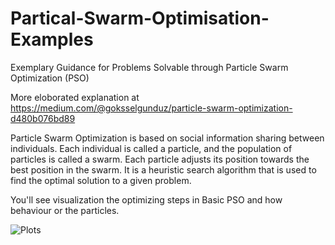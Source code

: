 # Partical-Swarm-Optimisation-Examples
Exemplary Guidance for Problems Solvable through Particle Swarm Optimization (PSO)

More eloborated explanation at
https://medium.com/@goksselgunduz/particle-swarm-optimization-d480b076bd89

Particle Swarm Optimization is based on social information sharing between individuals. 
Each individual is called a particle, and the population of particles is called a swarm. Each particle adjusts its position towards the best position in the swarm.
It is a heuristic search algorithm that is used to find the optimal solution to a given problem.

You'll see visualization the optimizing steps in Basic PSO and how behaviour or the particles.

![Plots](https://github.com/RsGoksel/Partical-Swarm-Optimisation-Examples/assets/80707238/5479bf54-68b8-4994-92fc-a0d840c211e8)
